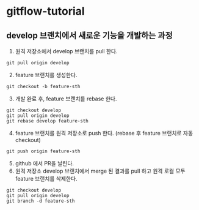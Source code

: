 # gitflow-tutorial

## develop 브랜치에서 새로운 기능을 개발하는 과정
1. 원격 저장소에서 develop 브랜치를 pull 한다.
```
git pull origin develop	
```
2. feature 브랜치를 생성한다.
```
git checkout -b feature-sth
```
3. 개발 완료 후, feature 브랜치를 rebase 한다.
```
git checkout develop
git pull origin develop
git rebase develop feature-sth
```
4. feature 브랜치를 원격 저장소로 push 한다. (rebase 후 feature 브랜치로 자동 checkout) 
```
git push origin feature-sth
```
5. github 에서 PR을 날린다.
6. 원격 저장소 develop 브랜치에서 merge 된 결과를 pull 하고 원격 로컬 모두 feature 브랜치를 삭제한다. 
```
git checkout develop
git pull origin develop
git branch -d feature-sth
```

